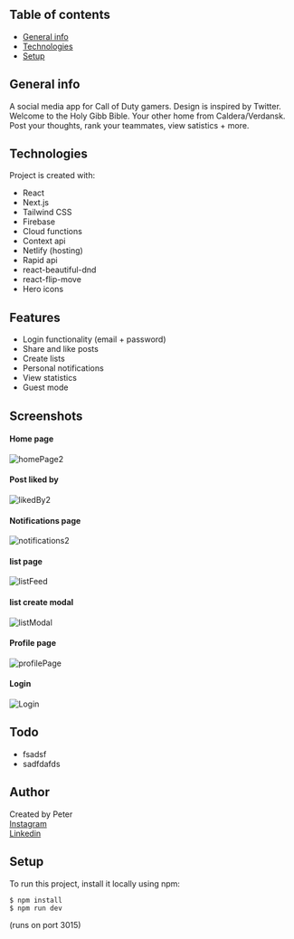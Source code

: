## Table of contents

- [General info](#general-info)
- [Technologies](#technologies)
- [Setup](#setup)

## General info

A social media app for Call of Duty gamers. Design is inspired by Twitter. Welcome to the Holy Gibb Bible. Your other home from Caldera/Verdansk. Post your thoughts, rank your teammates, view satistics + more.

## Technologies

Project is created with:

- React
- Next.js
- Tailwind CSS
- Firebase
- Cloud functions
- Context api
- Netlify (hosting)
- Rapid api
- react-beautiful-dnd
- react-flip-move
- Hero icons

## Features

- Login functionality (email + password)
- Share and like posts
- Create lists
- Personal notifications
- View statistics
- Guest mode

## Screenshots
#### Home page 
 ![homePage2](https://user-images.githubusercontent.com/17027312/149806666-d75845c1-04a8-4405-9bd2-ab15e731d3ab.png)
 
#### Post liked by
 ![likedBy2](https://user-images.githubusercontent.com/17027312/149806642-3f404397-e5bc-4547-be1b-df34f7dda977.png)
 
#### Notifications page
 ![notifications2](https://user-images.githubusercontent.com/17027312/149803855-354790e0-a16b-4d18-a2cd-18d483dac8fb.png)

#### list page
 ![listFeed](https://user-images.githubusercontent.com/17027312/149803988-949211e6-cabb-4d72-8fc8-cc4f13fda5b5.png)

#### list create modal
 ![listModal](https://user-images.githubusercontent.com/17027312/149804003-bfda1f3b-efe5-42a0-80de-de01a284651d.png)

#### Profile page 
 ![profilePage](https://user-images.githubusercontent.com/17027312/149804028-4db7e730-9424-4e37-a5c0-b3113b08588a.png)

#### Login
 ![Login](https://user-images.githubusercontent.com/17027312/149804056-3cd127c9-35be-42cb-a05e-c109e54d99e1.png)




## Todo

- fsadsf
- sadfdafds

## Author

Created by Peter<br />
[Instagram](https://www.instagram.com/petee_10/)<br />
[Linkedin](https://www.linkedin.com/in/peter-eriksson-13b8b1120/)

## Setup

To run this project, install it locally using npm:

```
$ npm install
$ npm run dev
```

(runs on port 3015)
